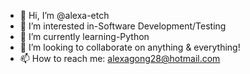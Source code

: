 - 👋 Hi, I’m @alexa-etch
- 👀 I’m interested in-Software Development/Testing
- 🌱 I’m currently learning-Python
- 💞️ I’m looking to collaborate on anything & everything!
- 📫 How to reach me: alexagong28@hotmail.com

<!---
alexa-etch/alexa-etch is a ✨ special ✨ repository because its `README.md` (this file) appears on your GitHub profile.
You can click the Preview link to take a look at your changes.
--->
